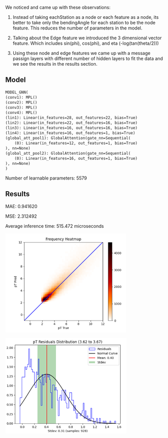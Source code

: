 We noticed and came up with these observations:

1) Instead of taking eachStation as a node or each feature as a node, its better to take only the bendingAngle for each station to be the node feature. This reduces the number of parameters in the model.

2) Talking about the Edge feature we introduced the 3 dimensional vector feature. Which includes sin(phi), cos(phi), and eta (-log(tan(theta/2)))

3) Using these node and edge features we came up with a message passign layers with different number of hidden layers to fit the data and we see the results in the results section.


## Model

    MODEL_GNN(
    (conv1): MPL()
    (conv2): MPL()
    (conv3): MPL()
    (conv4): MPL()
    (lin1): Linear(in_features=28, out_features=22, bias=True)
    (lin2): Linear(in_features=22, out_features=16, bias=True)
    (lin3): Linear(in_features=16, out_features=16, bias=True)
    (lin4): Linear(in_features=16, out_features=1, bias=True)
    (global_att_pool1): GlobalAttention(gate_nn=Sequential(
        (0): Linear(in_features=12, out_features=1, bias=True)
    ), nn=None)
    (global_att_pool2): GlobalAttention(gate_nn=Sequential(
        (0): Linear(in_features=16, out_features=1, bias=True)
    ), nn=None)
    )

Number of learnable parameters: 5579

## Results

MAE: 0.941620

MSE: 2.312492

Average inference time: 515.472  microseconds

![Heatmap](heatmap.png)

![Gaussian_plot](gaussian.png)